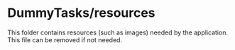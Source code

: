 # DummyTasks/resources

This folder contains resources (such as images) needed by the application. This file can
be removed if not needed.
